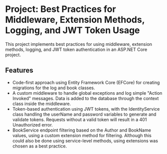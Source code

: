 ﻿# Project: Best Practices for Middleware, Extension Methods, Logging, and JWT Token Usage

This project implements best practices for using middleware, extension methods, logging, and JWT token authentication in an ASP.NET Core project.

## Features

- Code-first approach using Entity Framework Core (EFCore) for creating migrations for the log and book classes.
- A custom middleware to handle global exceptions and log simple "Action Invoked" messages. Data is added to the database through the context class inside the middleware.
- Token-based authentication using JWT tokens, with the IdentityService class handling the userName and password variables to generate and validate tokens. Requests without a valid token will result in a 401 Unauthorized error.
- BookService endpoint filtering based on the Author and BookName values, using a custom extension method for filtering. Although this could also be done using service-level methods, using extensions was chosen as a best practice.
